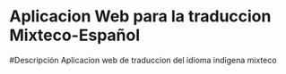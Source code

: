 # Aplicacion Web para la traduccion Mixteco-Español
#Descripción
Aplicacion web de traduccion del idioma indigena mixteco

